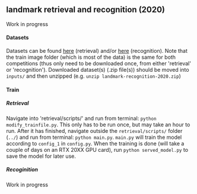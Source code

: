 ## landmark retrieval and recognition (2020)

Work in progress


#### Datasets
Datasets can be found [here](https://www.kaggle.com/c/landmark-retrieval-2020/data) (retrieval) and/or [here](https://www.kaggle.com/c/landmark-recognition-2020/data) (recognition). Note that the train image folder (which is most of the data) is the same for both competitions (thus only need to be downloaded once, from either 'retrieval' or 'recognition'). Downloaded dataset(s) (.zip file(s)) should be moved into `inputs/` and then unzipped (e.g. `unzip landmark-recognition-2020.zip`)


#### Train

##### Retrieval
Navigate into 'retrieval/scripts/' and run from terminal: `python modify_trainfile.py`. This only has to be run once, but may take an hour to run. After it has finished, navigate outside the `retrieval/scripts/` folder (`../`) and run from terminal: `python main.py`. `main.py` will train the model according to `config_1` in `config.py`. When the training is done (will take a couple of days on an RTX 20XX GPU card), run `python served_model.py` to save the model for later use.

##### Recoginition
Work in progress
